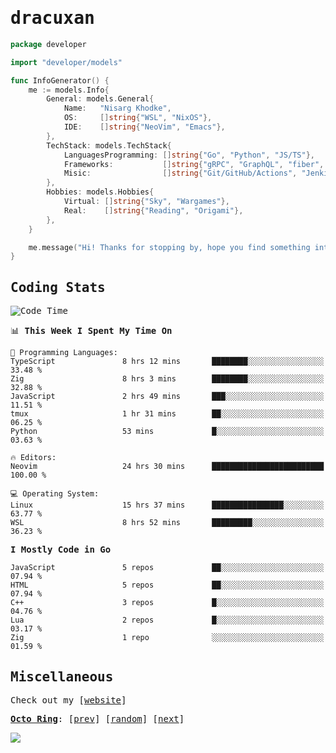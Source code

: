 <!-- Banner -->
<!--
<img src="https://i.imgur.com/mz4ym1F.png" style="max-height:550px"/>
-->


<samp>
	
<!-- Coded Intro -->
	
# dracuxan

```go
package developer

import "developer/models"

func InfoGenerator() {
	me := models.Info{
		General: models.General{
			Name:   "Nisarg Khodke",
			OS:     []string{"WSL", "NixOS"},
			IDE:    []string{"NeoVim", "Emacs"},
		},
		TechStack: models.TechStack{
			LanguagesProgramming: []string{"Go", "Python", "JS/TS"},
			Frameworks: 	      []string{"gRPC", "GraphQL", "fiber", "flask", "React.js", "Next.js"},
			Misic:                []string{"Git/GitHub/Actions", "Jenkins", "Docker"},
		},
		Hobbies: models.Hobbies{
			Virtual: []string{"Sky", "Wargames"},
			Real:    []string{"Reading", "Origami"},
		},		
	}

	me.message("Hi! Thanks for stopping by, hope you find something interesting!") 
}
```

## Coding Stats


<!--START_SECTION:waka-->
![Code Time](http://img.shields.io/badge/Code%20Time-254%20hrs%2048%20mins-blue)

📊 **This Week I Spent My Time On** 

```text
💬 Programming Languages: 
TypeScript               8 hrs 12 mins       ████████░░░░░░░░░░░░░░░░░   33.48 % 
Zig                      8 hrs 3 mins        ████████░░░░░░░░░░░░░░░░░   32.88 % 
JavaScript               2 hrs 49 mins       ███░░░░░░░░░░░░░░░░░░░░░░   11.51 % 
tmux                     1 hr 31 mins        ██░░░░░░░░░░░░░░░░░░░░░░░   06.25 % 
Python                   53 mins             █░░░░░░░░░░░░░░░░░░░░░░░░   03.63 % 

🔥 Editors: 
Neovim                   24 hrs 30 mins      █████████████████████████   100.00 % 

💻 Operating System: 
Linux                    15 hrs 37 mins      ████████████████░░░░░░░░░   63.77 % 
WSL                      8 hrs 52 mins       █████████░░░░░░░░░░░░░░░░   36.23 % 
```

**I Mostly Code in Go** 

```text
JavaScript               5 repos             ██░░░░░░░░░░░░░░░░░░░░░░░   07.94 % 
HTML                     5 repos             ██░░░░░░░░░░░░░░░░░░░░░░░   07.94 % 
C++                      3 repos             █░░░░░░░░░░░░░░░░░░░░░░░░   04.76 % 
Lua                      2 repos             █░░░░░░░░░░░░░░░░░░░░░░░░   03.17 % 
Zig                      1 repo              ░░░░░░░░░░░░░░░░░░░░░░░░░   01.59 % 
```




<!--END_SECTION:waka-->

## Miscellaneous

Check out my [[website](https://bynisarg.in/)]

[**Octo Ring**](https://octo-ring.com/):
[[prev](https://octo-ring.com/p/dracuxan/prev)]  [[random](https://octo-ring.com/p/dracuxan/random)]  [[next](https://octo-ring.com/p/dracuxan/next)]

![](https://komarev.com/ghpvc/?username=dracuxan&style=flat-square)

</samp>
